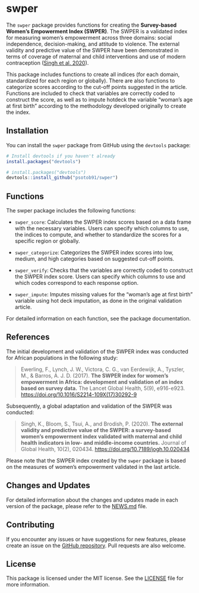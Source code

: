
<!-- README.md is generated from README.Rmd. Please edit that file -->

# swper

<!-- badges: start -->
<!-- badges: end -->

The `swper` package provides functions for creating the **Survey-based
Women’s Empowerment Index (SWPER)**. The SWPER is a validated index for
measuring women’s empowerment across three domains: social independence,
decision-making, and attitude to violence. The external validity and
predictive value of the SWPER have been demonstrated in terms of
coverage of maternal and child interventions and use of modern
contraception ([Singh et
al. 2020](https://doi.org/10.7189%2Fjogh.10.020434)).

This package includes functions to create all indices (for each domain,
standardized for each region or globally). There are also functions to
categorize scores according to the cut-off points suggested in the
article. Functions are included to check that variables are correctly
coded to construct the score, as well as to impute hotdeck the variable
“woman’s age at first birth” according to the methodology developed
originally to create the index.

## Installation

You can install the `swper` package from GitHub using the `devtools`
package:

``` r
# Install devtools if you haven't already
install.packages("devtools")
```

``` r
# install.packages("devtools")
devtools::install_github("psotob91/swper")
```

## Functions

The swper package includes the following functions:

- `swper_score`: Calculates the SWPER index scores based on a data frame
  with the necessary variables. Users can specify which columns to use,
  the indices to compute, and whether to standardize the scores for a
  specific region or globally.

- `swper_categorize`: Categorizes the SWPER index scores into low,
  medium, and high categories based on suggested cut-off points.

- `swper_verify`: Checks that the variables are correctly coded to
  construct the SWPER index score. Users can specify which columns to
  use and which codes correspond to each response option.

- `swper_impute`: Imputes missing values for the “woman’s age at first
  birth” variable using hot deck imputation, as done in the original
  validation article.

For detailed information on each function, see the package
documentation.

## References

The initial development and validation of the SWPER index was conducted
for African populations in the following study:

> Ewerling, F., Lynch, J. W., Victora, C. G., van Eerdewijk, A.,
> Tyszler, M., & Barros, A. J. D. (2017). **The SWPER index for women’s
> empowerment in Africa: development and validation of an index based on
> survey data.** The Lancet Global Health, 5(9), e916-e923.
> <https://doi.org/10.1016/S2214-109X(17)30292-9>

Subsequently, a global adaptation and validation of the SWPER was
conducted:

> Singh, K., Bloom, S., Tsui, A., and Brodish, P. (2020). **The external
> validity and predictive value of the SWPER: a survey-based women’s
> empowerment index validated with maternal and child health indicators
> in low- and middle-income countries.** Journal of Global Health,
> 10(2), 020434. <https://doi.org/10.7189/jogh.10.020434>

Please note that the SWPER index created by the `swper` package is based
on the measures of women’s empowerment validated in the last article.

## Changes and Updates

For detailed information about the changes and updates made in each
version of the package, please refer to the [NEWS.md](NEWS.md) file.

## Contributing

If you encounter any issues or have suggestions for new features, please
create an issue on the [GitHub
repository](https://github.com/psotob91/swper/issues). Pull requests are
also welcome.

## License

This package is licensed under the MIT license. See the
[LICENSE](https://github.com/psotob91/swper/blob/main/LICENSE.md) file
for more information.
